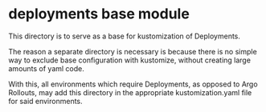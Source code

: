 # deployments base module

This directory is to serve as a base for kustomization of Deployments.

The reason a separate directory is necessary is because there is no simple way to exclude base configuration with kustomize, without creating large amounts of yaml code.

With this, all environments which require Deployments, as opposed to Argo Rollouts, may add this directory in the appropriate kustomization.yaml file for said environments.
